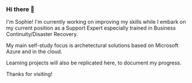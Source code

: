 ### Hi there 👋

I'm Sophie! I'm currently working on improving my skills while I embark on my current position as a Support Expert especially trained in Business Continuity/Disaster Recovery.

My main self-study focus is archetectural solutions based on Microsoft Azure and in the cloud.

Learning projects will also be replicated here, to document my progress.

Thanks for visiting!
